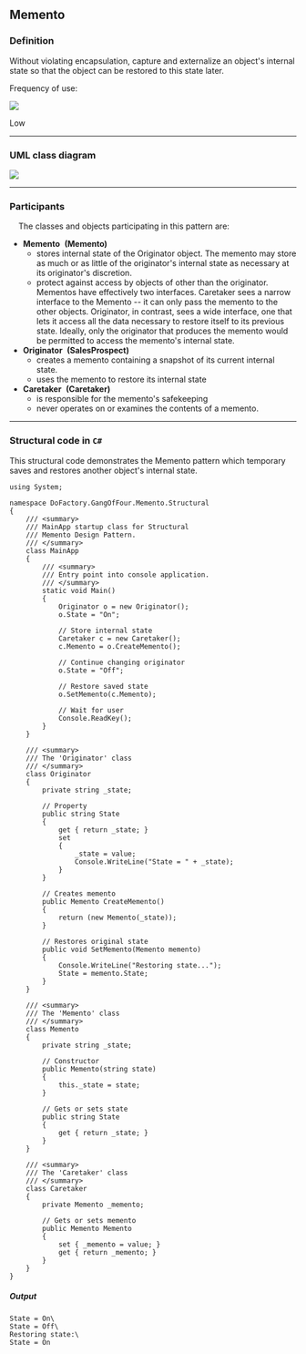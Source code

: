 Memento
------

### Definition

Without violating encapsulation, capture and externalize an object's internal state so that the object can be restored to this state later.

Frequency of use:

![](https://www.dofactory.com/images/use_low.gif)

Low

* * * * *

### UML class diagram

![](https://www.dofactory.com/images/diagrams/net/memento.gif)

* * * * *

### Participants

    The classes and objects participating in this pattern are:

-   **Memento**  **(Memento)**
    -   stores internal state of the Originator object. The memento may store as much or as little of the originator's internal state as necessary at its originator's discretion.
    -   protect against access by objects of other than the originator. Mementos have effectively two interfaces. Caretaker sees a narrow interface to the Memento -- it can only pass the memento to the other objects. Originator, in contrast, sees a wide interface, one that lets it access all the data necessary to restore itself to its previous state. Ideally, only the originator that produces the memento would be permitted to access the memento's internal state.
-   **Originator**  **(SalesProspect)**
    -   creates a memento containing a snapshot of its current internal state.
    -   uses the memento to restore its internal state
-   **Caretaker**  **(Caretaker)**
    -   is responsible for the memento's safekeeping
    -   never operates on or examines the contents of a memento.

* * * * *

### Structural code in `C#`

This structural code demonstrates the Memento pattern which temporary saves and restores another object's internal state.

    using System;
    
    namespace DoFactory.GangOfFour.Memento.Structural
    {
        /// <summary>
        /// MainApp startup class for Structural 
        /// Memento Design Pattern.
        /// </summary>
        class MainApp
        {
            /// <summary>
            /// Entry point into console application.
            /// </summary>
            static void Main()
            {
                Originator o = new Originator();
                o.State = "On";
    
                // Store internal state
                Caretaker c = new Caretaker();
                c.Memento = o.CreateMemento();
    
                // Continue changing originator
                o.State = "Off";
    
                // Restore saved state
                o.SetMemento(c.Memento);
    
                // Wait for user
                Console.ReadKey();
            }
        }
    
        /// <summary>
        /// The 'Originator' class
        /// </summary>
        class Originator
        {
            private string _state;
    
            // Property
            public string State
            {
                get { return _state; }
                set
                {
                    _state = value;
                    Console.WriteLine("State = " + _state);
                }
            }
    
            // Creates memento 
            public Memento CreateMemento()
            {
                return (new Memento(_state));
            }
    
            // Restores original state
            public void SetMemento(Memento memento)
            {
                Console.WriteLine("Restoring state...");
                State = memento.State;
            }
        }
    
        /// <summary>
        /// The 'Memento' class
        /// </summary>
        class Memento
        {
            private string _state;
    
            // Constructor
            public Memento(string state)
            {
                this._state = state;
            }
    
            // Gets or sets state
            public string State
            {
                get { return _state; }
            }
        }
    
        /// <summary>
        /// The 'Caretaker' class
        /// </summary>
        class Caretaker
        {
            private Memento _memento;
    
            // Gets or sets memento
            public Memento Memento
            {
                set { _memento = value; }
                get { return _memento; }
            }
        }
    }

##### Output

    State = On\
    State = Off\
    Restoring state:\
    State = On